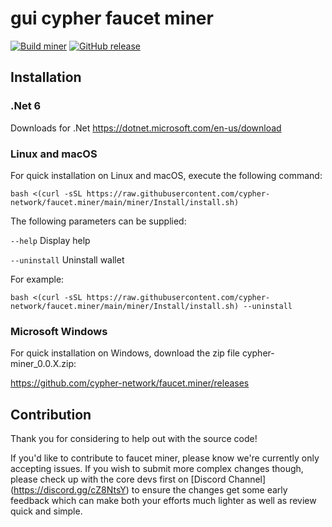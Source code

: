 # gui cypher faucet miner

[![Build miner](https://github.com/cypher-network/faucet.miner/workflows/build%20cypher%20miner/badge.svg)](https://github.com/cypher-network/faucet.miner/commits/main/)
[![GitHub release](https://img.shields.io/github/release/cypher-network/faucet.miner.svg)](https://GitHub.com/cypher-network/faucet.miner/releases/)


## Installation
### .Net 6

Downloads for .Net
https://dotnet.microsoft.com/en-us/download

### Linux and macOS

For quick installation on Linux and macOS, execute the following command:

```shell
bash <(curl -sSL https://raw.githubusercontent.com/cypher-network/faucet.miner/main/miner/Install/install.sh)
```

The following parameters can be supplied:

`--help`
Display help

`--uninstall`
Uninstall wallet


For example:

```shell
bash <(curl -sSL https://raw.githubusercontent.com/cypher-network/faucet.miner/main/miner/Install/install.sh) --uninstall
```

### Microsoft Windows

For quick installation on Windows, download the zip file cypher-miner_0.0.X.zip:

https://github.com/cypher-network/faucet.miner/releases

## Contribution

Thank you for considering to help out with the source code!

If you'd like to contribute to faucet miner, please know we're currently only accepting issues. If you wish to submit more
complex changes though, please check up with the core devs first on [Discord Channel] (https://discord.gg/cZ8NtsY)
to ensure the changes get some early feedback which can make both your efforts much lighter as well as review quick and simple.
